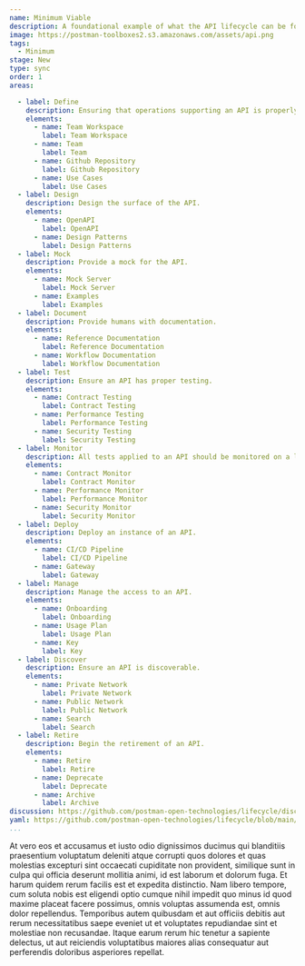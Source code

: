 ```yaml
---
name: Minimum Viable
description: A foundational example of what the API lifecycle can be for an organization.
image: https://postman-toolboxes2.s3.amazonaws.com/assets/api.png
tags:
  - Minimum
stage: New
type: sync
order: 1
areas:  

  - label: Define
    description: Ensuring that operations supporting an API is properly defined, as well as what is needed to properly design and bring an API to life. A little planning and organization at this step of an APIs journey can go a long way towards ensuring the overall health and velocity of an API, and the applications that depend on this internal, partner, or public API.
    elements:
      - name: Team Workspace
        label: Team Workspace
      - name: Team
        label: Team        
      - name: Github Repository
        label: Github Repository
      - name: Use Cases
        label: Use Cases
  - label: Design
    description: Design the surface of the API.
    elements:
      - name: OpenAPI
        label: OpenAPI
      - name: Design Patterns
        label: Design Patterns        
  - label: Mock
    description: Provide a mock for the API.
    elements:
      - name: Mock Server
        label: Mock Server
      - name: Examples
        label: Examples 
  - label: Document
    description: Provide humans with documentation.  
    elements:
      - name: Reference Documentation
        label: Reference Documentation
      - name: Workflow Documentation
        label: Workflow Documentation        
  - label: Test
    description: Ensure an API has proper testing.  
    elements:
      - name: Contract Testing
        label: Contract Testing   
      - name: Performance Testing
        label: Performance Testing   
      - name: Security Testing
        label: Security Testing   
  - label: Monitor
    description: All tests applied to an API should be monitored on a logical schedule and from relevant geographic regions, monitoring that APIs aren't breaking their contract, falling below their agreed upon service level agreement (SLA), or becoming a security risk, helping automate the quality of service across APIs in a way that allows teams to be as productive as possible.
    elements:
      - name: Contract Monitor
        label: Contract Monitor   
      - name: Performance Monitor
        label: Performance Monitor   
      - name: Security Monitor
        label: Security Monitor                          
  - label: Deploy
    description: Deploy an instance of an API.   
    elements:
      - name: CI/CD Pipeline
        label: CI/CD Pipeline
      - name: Gateway
        label: Gateway     
  - label: Manage
    description: Manage the access to an API.
    elements:
      - name: Onboarding
        label: Onboarding
      - name: Usage Plan
        label: Usage Plan    
      - name: Key
        label: Key       
  - label: Discover
    description: Ensure an API is discoverable. 
    elements:
      - name: Private Network
        label: Private Network   
      - name: Public Network
        label: Public Network   
      - name: Search
        label: Search                  
  - label: Retire
    description: Begin the retirement of an API.      
    elements:
      - name: Retire
        label: Retire  
      - name: Deprecate
        label: Deprecate    
      - name: Archive
        label: Archive      
discussion: https://github.com/postman-open-technologies/lifecycle/discussions/9
yaml: https://github.com/postman-open-technologies/lifecycle/blob/main/_blueprints/design-using-openapi.md
...
```

<p>At vero eos et accusamus et iusto odio dignissimos ducimus qui blanditiis praesentium voluptatum deleniti atque corrupti quos dolores et quas molestias excepturi sint occaecati cupiditate non provident, similique sunt in culpa qui officia deserunt mollitia animi, id est laborum et dolorum fuga. Et harum quidem rerum facilis est et expedita distinctio. Nam libero tempore, cum soluta nobis est eligendi optio cumque nihil impedit quo minus id quod maxime placeat facere possimus, omnis voluptas assumenda est, omnis dolor repellendus. Temporibus autem quibusdam et aut officiis debitis aut rerum necessitatibus saepe eveniet ut et voluptates repudiandae sint et molestiae non recusandae. Itaque earum rerum hic tenetur a sapiente delectus, ut aut reiciendis voluptatibus maiores alias consequatur aut perferendis doloribus asperiores repellat.</p>